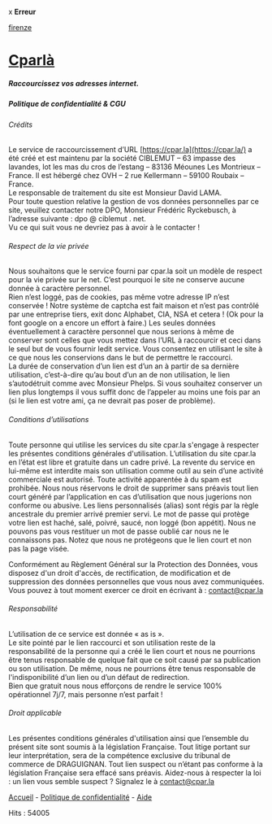 x **Erreur**

[firenze](https://cpar.la/firenze)

[Cparlà](https://cpar.la/)
==========================

##### Raccourcissez vos adresses internet.

##### Politique de confidentialité & CGU

###### Crédits

Le service de raccourcissement d’URL [https://cpar.la](https://cpar.la/) a été créé et est maintenu par la société CIBLEMUT – 63 impasse des lavandes, lot les mas du cros de l’estang – 83136 Méounes Les Montrieux – France. Il est hébergé chez OVH – 2 rue Kellermann – 59100 Roubaix – France.  
Le responsable de traitement du site est Monsieur David LAMA.  
Pour toute question relative la gestion de vos données personnelles par ce site, veuillez contacter notre DPO, Monsieur Frédéric Ryckebusch, à l’adresse suivante : dpo @ ciblemut . net.  
Vu ce qui suit vous ne devriez pas à avoir à le contacter !

###### Respect de la vie privée

Nous souhaitons que le service fourni par cpar.la soit un modèle de respect pour la vie privée sur le net. C’est pourquoi le site ne conserve aucune donnée à caractère personnel.  
Rien n’est loggé, pas de cookies, pas même votre adresse IP n’est conservée ! Notre système de captcha est fait maison et n’est pas contrôlé par une entreprise tiers, exit donc Alphabet, CIA, NSA et cetera ! (Ok pour la font google on a encore un effort à faire.) Les seules données éventuellement à caractère personnel que nous serions à même de conserver sont celles que vous mettez dans l’URL à raccourcir et ceci dans le seul but de vous fournir ledit service. Vous consentez en utilisant le site à ce que nous les conservions dans le but de permettre le raccourci.  
La durée de conservation d’un lien est d’un an à partir de sa dernière utilisation, c’est-à-dire qu’au bout d’un an de non utilisation, le lien s’autodétruit comme avec Monsieur Phelps. Si vous souhaitez conserver un lien plus longtemps il vous suffit donc de l’appeler au moins une fois par an (si le lien est votre ami, ça ne devrait pas poser de problème).

###### Conditions d’utilisations

Toute personne qui utilise les services du site cpar.la s'engage à respecter les présentes conditions générales d'utilisation. L’utilisation du site cpar.la en l’état est libre et gratuite dans un cadre privé. La revente du service en lui-même est interdite mais son utilisation comme outil au sein d’une activité commerciale est autorisé. Toute activité apparentée à du spam est prohibée. Nous nous réservons le droit de supprimer sans préavis tout lien court généré par l’application en cas d’utilisation que nous jugerions non conforme ou abusive. Les liens personnalisés (alias) sont régis par la règle ancestrale du premier arrivé premier servi. Le mot de passe qui protège votre lien est haché, salé, poivré, saucé, non loggé (bon appétit). Nous ne pouvons pas vous restituer un mot de passe oublié car nous ne le connaissons pas. Notez que nous ne protégeons que le lien court et non pas la page visée.

Conformément au Règlement Général sur la Protection des Données, vous disposez d'un droit d'accès, de rectification, de modification et de suppression des données personnelles que vous nous avez communiquées. Vous pouvez à tout moment exercer ce droit en écrivant à : [contact@cpar.la](mailto:contact@cpar.la)

###### Responsabilité

L’utilisation de ce service est donnée « as is ».  
Le site pointé par le lien raccourci et son utilisation reste de la responsabilité de la personne qui a créé le lien court et nous ne pourrions être tenus responsable de quelque fait que ce soit causé par sa publication ou son utilisation. De même, nous ne pourrions être tenus responsable de l'indisponibilité d’un lien ou d’un défaut de redirection.  
Bien que gratuit nous nous efforçons de rendre le service 100% opérationnel 7j/7, mais personne n’est parfait !

###### Droit applicable

Les présentes conditions générales d'utilisation ainsi que l’ensemble du présent site sont soumis à la législation Française. Tout litige portant sur leur interprétation, sera de la compétence exclusive du tribunal de commerce de DRAGUIGNAN. Tout lien suspect ou n’étant pas conforme à la législation Française sera effacé sans préavis. Aidez-nous à respecter la loi : un lien vous semble suspect ? Signalez le à [contact@cpar.la](mailto:contact@cpar.la)

[Accueil](https://cpar.la/) - [Politique de confidentialité](https://cpar.la/politique-confidentialite) - [Aide](https://cpar.la/aide)

Hits : 54005